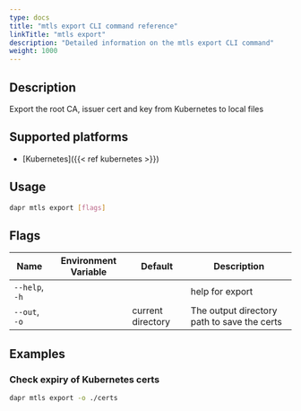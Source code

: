 ```yaml
---
type: docs
title: "mtls export CLI command reference"
linkTitle: "mtls export"
description: "Detailed information on the mtls export CLI command"
weight: 1000
---
```


## Description

Export the root CA, issuer cert and key from Kubernetes to local files

## Supported platforms

- [Kubernetes]({{< ref kubernetes >}})

## Usage
```bash
dapr mtls export [flags]
```

## Flags

| Name | Environment Variable | Default | Description
| --- | --- | --- | --- |
| `--help`, `-h` | | | help for export |
| `--out`, `-o` | | current directory | The output directory path to save the certs |

## Examples

### Check expiry of Kubernetes certs
```bash
dapr mtls export -o ./certs
```
